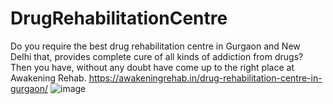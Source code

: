 # DrugRehabilitationCentre
Do you require the best drug rehabilitation centre in Gurgaon and New Delhi that, provides complete cure of all kinds of addiction from drugs? Then you have, without any doubt have come up to the right place at Awakening Rehab.
https://awakeningrehab.in/drug-rehabilitation-centre-in-gurgaon/
![image](https://user-images.githubusercontent.com/95375583/144289578-3ec83dae-dbac-45b8-8c4a-0086ea1e6caf.png)

